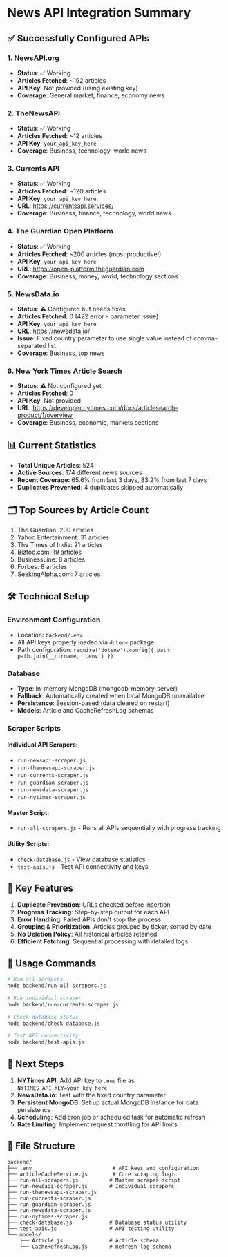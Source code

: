# News API Integration Summary

## ✅ Successfully Configured APIs

### 1. **NewsAPI.org**
- **Status**: ✅ Working
- **Articles Fetched**: ~192 articles
- **API Key**: Not provided (using existing key)
- **Coverage**: General market, finance, economy news

### 2. **TheNewsAPI**
- **Status**: ✅ Working  
- **Articles Fetched**: ~12 articles
- **API Key**: `your_api_key_here`
- **Coverage**: Business, technology, world news

### 3. **Currents API**
- **Status**: ✅ Working
- **Articles Fetched**: ~120 articles
- **API Key**: `your_api_key_here`
- **URL**: https://currentsapi.services/
- **Coverage**: Business, finance, technology, world news

### 4. **The Guardian Open Platform**
- **Status**: ✅ Working
- **Articles Fetched**: ~200 articles (most productive!)
- **API Key**: `your_api_key_here`
- **URL**: https://open-platform.theguardian.com
- **Coverage**: Business, money, world, technology sections

### 5. **NewsData.io**
- **Status**: ⚠️ Configured but needs fixes
- **Articles Fetched**: 0 (422 error - parameter issue)
- **API Key**: `your_api_key_here`
- **URL**: https://newsdata.io/
- **Issue**: Fixed country parameter to use single value instead of comma-separated list
- **Coverage**: Business, top news

### 6. **New York Times Article Search**
- **Status**: ⚠️ Not configured yet
- **Articles Fetched**: 0
- **API Key**: Not provided
- **URL**: https://developer.nytimes.com/docs/articlesearch-product/1/overview
- **Coverage**: Business, economic, markets sections

## 📊 Current Statistics

- **Total Unique Articles**: 524
- **Active Sources**: 174 different news sources
- **Recent Coverage**: 65.6% from last 3 days, 83.2% from last 7 days
- **Duplicates Prevented**: 4 duplicates skipped automatically

## 🗂️ Top Sources by Article Count

1. The Guardian: 200 articles
2. Yahoo Entertainment: 31 articles
3. The Times of India: 21 articles
4. Biztoc.com: 19 articles
5. BusinessLine: 8 articles
6. Forbes: 8 articles
7. SeekingAlpha.com: 7 articles

## 🛠️ Technical Setup

### Environment Configuration
- Location: `backend/.env`
- All API keys properly loaded via `dotenv` package
- Path configuration: `require('dotenv').config({ path: path.join(__dirname, '.env') })`

### Database
- **Type**: In-memory MongoDB (mongodb-memory-server)
- **Fallback**: Automatically created when local MongoDB unavailable
- **Persistence**: Session-based (data cleared on restart)
- **Models**: Article and CacheRefreshLog schemas

### Scraper Scripts

#### Individual API Scrapers:
- `run-newsapi-scraper.js`
- `run-thenewsapi-scraper.js`
- `run-currents-scraper.js`
- `run-guardian-scraper.js`
- `run-newsdata-scraper.js`
- `run-nytimes-scraper.js`

#### Master Script:
- `run-all-scrapers.js` - Runs all APIs sequentially with progress tracking

#### Utility Scripts:
- `check-database.js` - View database statistics
- `test-apis.js` - Test API connectivity and keys

## 🔧 Key Features

1. **Duplicate Prevention**: URLs checked before insertion
2. **Progress Tracking**: Step-by-step output for each API
3. **Error Handling**: Failed APIs don't stop the process
4. **Grouping & Prioritization**: Articles grouped by ticker, sorted by date
5. **No Deletion Policy**: All historical articles retained
6. **Efficient Fetching**: Sequential processing with detailed logs

## 📝 Usage Commands

```powershell
# Run all scrapers
node backend/run-all-scrapers.js

# Run individual scraper
node backend/run-currents-scraper.js

# Check database status
node backend/check-database.js

# Test API connectivity
node backend/test-apis.js
```

## 🎯 Next Steps

1. **NYTimes API**: Add API key to `.env` file as `NYTIMES_API_KEY=your_key_here`
2. **NewsData.io**: Test with the fixed country parameter
3. **Persistent MongoDB**: Set up actual MongoDB instance for data persistence
4. **Scheduling**: Add cron job or scheduled task for automatic refresh
5. **Rate Limiting**: Implement request throttling for API limits

## 📂 File Structure

```
backend/
├── .env                          # API keys and configuration
├── articleCacheService.js        # Core scraping logic
├── run-all-scrapers.js          # Master scraper script
├── run-newsapi-scraper.js       # Individual scrapers
├── run-thenewsapi-scraper.js
├── run-currents-scraper.js
├── run-guardian-scraper.js
├── run-newsdata-scraper.js
├── run-nytimes-scraper.js
├── check-database.js            # Database status utility
├── test-apis.js                 # API testing utility
└── models/
    ├── Article.js               # Article schema
    └── CacheRefreshLog.js       # Refresh log schema
```
